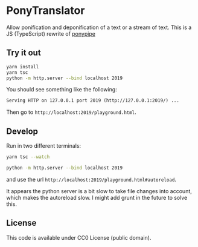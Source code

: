 # PonyTranslator

Allow ponification and deponification of a text or a stream of text. This is a JS (TypeScript) rewrite of [ponypipe](https://github.com/maandree/ponypipe)

## Try it out

```bash
yarn install
yarn tsc
python -m http.server --bind localhost 2019
```

You should see something like the following:

```txt
Serving HTTP on 127.0.0.1 port 2019 (http://127.0.0.1:2019/) ...
```

Then go to `http://localhost:2019/playground.html`.

## Develop

Run in two different terminals:

```bash
yarn tsc --watch
```

```bash
python -m http.server --bind localhost 2019
```

and use the url `http://localhost:2019/playground.html#autoreload`.

It appears the python server is a bit slow to take file changes into account,
which makes the autoreload slow. I might add grunt in the future to solve this.

## License

This code is available under CC0 License (public domain).
